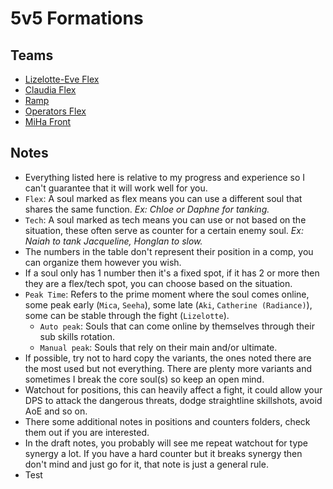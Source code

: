 # 5v5 Formations

## Teams
- [Lizelotte-Eve Flex](./teams/liz-eve-flex.md)
- [Claudia Flex](./teams/claudia-flex.md)
- [Ramp](./teams/ramp.md)
- [Operators Flex](./teams/operators-flex.md)
- [MiHa Front](./teams/miha-front.md)

## Notes
- Everything listed here is relative to my progress and experience so I can't guarantee that it will work well for you.
- `Flex`: A soul marked as flex means you can use a different soul that shares the same function. *Ex: Chloe or Daphne for tanking.*
- `Tech`: A soul marked as tech means you can use or not based on the situation, these often serve as counter for a certain enemy soul. *Ex: Naiah to tank Jacqueline, Honglan to slow.*
- The numbers in the table don't represent their position in a comp, you can organize them however you wish.
- If a soul only has 1 number then it's a fixed spot, if it has 2 or more then they are a flex/tech spot, you can choose based on the situation.
- `Peak Time`: Refers to the prime moment where the soul comes online, some peak early (`Mica`, `Seeha`), some late (`Aki`, `Catherine (Radiance)`), some can be stable through the fight (`Lizelotte`).
    - `Auto peak`: Souls that can come online by themselves through their sub skills rotation.
    - `Manual peak`: Souls that rely on their main and/or ultimate.
- If possible, try not to hard copy the variants, the ones noted there are the most used but not everything. There are plenty more variants and sometimes I break the core soul(s) so keep an open mind.
- Watchout for positions, this can heavily affect a fight, it could allow your DPS to attack the dangerous threats, dodge straightline skillshots, avoid AoE and so on.
- There some additional notes in positions and counters folders, check them out if you are interested.
- In the draft notes, you probably will see me repeat watchout for type synergy a lot. If you have a hard counter but it breaks synergy then don't mind and just go for it, that note is just a general rule.
- Test
